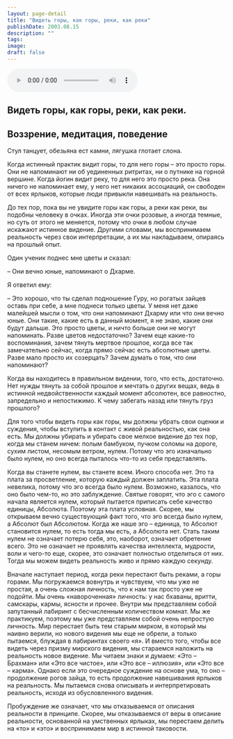 ```yaml
---
layout: page-detail
title: "Видеть горы, как горы, реки, как реки"
publishDate: 2003.08.15
description: ""
tags:
image:
draft: false
---
```


<audio title="2003.08.15 - Видеть горы, как горы, реки, как реки.mp3" src="https://filer-api.advayta.org/v1.0/public/files/74952" controls=""></audio>

## **Видеть горы, как горы, реки, как реки.**
## **Воззрение, медитация, поведение**
 Стул танцует, обезьяна ест камни, лягушка глотает слона.

  
 Когда истинный практик видит горы, то для него горы – это просто горы. Они не напоминают ни об уединенных ритритах, ни о путнике на горной вершине. Когда йогин видит реку, то для него это просто река. Она ничего не напоминает ему, у него нет никаких ассоциаций, он свободен от всех ярлыков, которые люди привыкли навешивать на реальность.

  
 До тех пор, пока вы не увидите горы как горы, а реки как реки, вы подобны человеку в очках. Иногда эти очки розовые, а иногда темные, но суть от этого не меняется, потому что очки в любом случае искажают истинное видение. Другими словами, мы воспринимаем реальность через свои интерпретации, а их мы накладываем, опираясь на прошлый опыт.

  
 Один ученик поднес мне цветы и сказал:

 – Они вечно юные, напоминают о Дхарме.

  
 Я ответил ему:

 – Это хорошо, что ты сделал подношение Гуру, но рогатых зайцев оставь при себе, а мне поднеси только цветы. У меня нет даже малейшей мысли о том, что они напоминают Дхарму или что они вечно юные. Они такие, какие есть в данный момент, я не знаю, какие они будут дальше. Это просто цветы, и ничто больше они не могут напоминать. Разве цветов недостаточно? Зачем еще какие-то воспоминания, зачем тянуть мертвое прошлое, когда все так замечательно сейчас, когда прямо сейчас есть абсолютные цветы. Разве мало просто их созерцать? Зачем думать о том, что они напоминают?

  
 Когда вы находитесь в правильном видении, того, что есть, достаточно. Нет нужды тянуть за собой прошлое и мечтать о других вещах, ведь в истинной недвойственности каждый момент абсолютен, все равностно, запредельно и непостижимо. К чему забегать назад или тянуть груз прошлого?

  
 Для того чтобы видеть горы как горы, мы должны убрать свои оценки и суждения, чтобы вступить в контакт с живой реальностью, как она есть. Мы должны убирать и убирать свое мелкое видение до тех пор, когда мы станем ничем: полым бамбуком, пучком соломы на дороге, сухим листом, несомым ветром, нулем. Потому что эго изначально было нулем, но оно всегда пыталось что-то из себя представлять.

  
 Когда вы станете нулем, вы станете всем. Иного способа нет. Это та плата за просветление, которую каждый должен заплатить. Эта плата невелика, потому что эго всегда было нулем. Возможно, казалось, что оно было чем-то, но это заблуждение. Святые говорят, что эго с самого начала является нулем, который пытается приписать себе качество единицы, Абсолюта. Поэтому эта плата условная. Скорее, мы открываем вечно существующий факт того, что эго всегда было нулем, а Абсолют был Абсолютом. Когда же наше эго – единица, то Абсолют становится нулем, то есть тогда мы есть, а Абсолюта нет. Стать таким нулем не означает потерю себя, это, наоборот, означает обретение всего. Это не означает не проявлять качества интеллекта, мудрости, воли и чего-то еще, скорее, это означает полностью отделиться от них. Тогда мы можем видеть реальность живо и прямо каждую секунду.

  
 Вначале наступает период, когда реки перестают быть реками, а горы горами. Мы погружаемся вовнутрь и чувствуем, что мы уже не простая, а очень сложная личность, что к нам так просто уже не подойти. Мы очень «навороченная» личность: у нас бхаваны, вритти, самскары, кармы, ясности и прочее. Внутри мы представляем собой запутанный лабиринт с бесчисленным количеством комнат. Мы же практикуем, поэтому мы уже представляем собой очень непростую личность. Мир перестает быть тем старым мирком, в который мы наивно верили, но нового видения мы еще не обрели, а только пытаемся, блуждая в лабиринтах своего «я». И вместо того, чтобы все видеть через призму мирского видения, мы стараемся наложить на реальность новое видение. Мы читаем знаки и думаем: «Это – Брахман» или «Это все чистое», или «Это все – иллюзия», или «Это все – карма». Однако если это очередное суждение на основе ума, то оно – продолжение рогов зайца, то есть продолжение навешивания ярлыков на реальность. Мы пытаемся снова описывать и интерпретировать реальность, исходя из обусловленного видения.

  
 Пробуждение же означает, что мы отказываемся от описания реальности в принципе. Скорее, мы отказываемся от веры в описание реальности, основанной на умственных ярлыках, мы перестаем делить на «то» и «это» и воспринимаем мир в истинной таковости.
  
  
